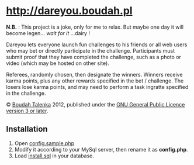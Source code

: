 # http://dareyou.boudah.pl

**N.B.** : This project is a joke, only for me to relax. But maybe one day it will become legen... *wait for it* ...dairy !

Dareyou lets everyone launch fun challenges to his friends or all web users who may bet or directly participate in the challenge. Participants must submit proof that they have completed the challenge, such as a photo or video (which may be hosted on other site).

Referees, randomly chosen, then designate the winners. Winners receive karma points, plus any other rewards specified in the bet / challenge. The losers lose karma points, and may need to perform a task ingratte specified in the challenge.

© [Boudah Talenka](http://boudah.pl) 2012, published under the [GNU General Public Licence version 3 or later](http://www.gnu.org/licenses/gpl.html).

## Installation

1. Open [config.sample.php](https://github.com/Talenka/dareyou/blob/master/config.sample.php) 
2. Modify it according to your MySql server, then rename it as **config.php**.
3. Load [install.sql](https://github.com/Talenka/dareyou/blob/master/install.sql) in your database.